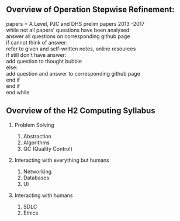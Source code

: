 ## Overview of Operation Stepwise Refinement:

papers = A Level, PJC and DHS prelim papers 2013 -2017  
while not all papers' questions have been analysed:  
    answer all questions on corresponding github page  
    if cannot think of answer:  
        refer to given and self-written notes, online resources  
        if still don't have answer:  
            add question to thought bubble  
        else:  
            add question and answer to corresponding github page  
        end if  
    end if  
end while  

## Overview of the H2 Computing Syllabus

1. Problem Solving
    1. Abstraction
    2. Algorithms
    3. QC (Quality Control)
        
2. Interacting with everything but humans
    1. Networking
    2. Databases
    3. UI
3. Interacting with humans
    1. SDLC
    2. Ethics

